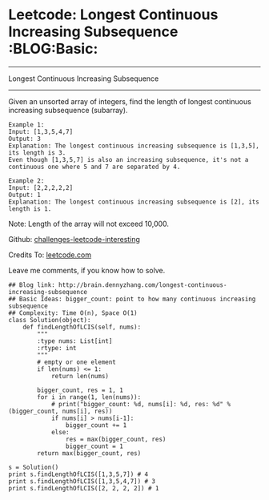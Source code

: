 # Leetcode: Longest Continuous Increasing Subsequence     :BLOG:Basic:


---

Longest Continuous Increasing Subsequence  

---

Given an unsorted array of integers, find the length of longest continuous increasing subsequence (subarray).  

    Example 1:
    Input: [1,3,5,4,7]
    Output: 3
    Explanation: The longest continuous increasing subsequence is [1,3,5], its length is 3. 
    Even though [1,3,5,7] is also an increasing subsequence, it's not a continuous one where 5 and 7 are separated by 4.

    Example 2:
    Input: [2,2,2,2,2]
    Output: 1
    Explanation: The longest continuous increasing subsequence is [2], its length is 1.

Note: Length of the array will not exceed 10,000.  

Github: [challenges-leetcode-interesting](https://github.com/DennyZhang/challenges-leetcode-interesting/tree/master/longest-continuous-increasing-subsequence)  

Credits To: [leetcode.com](https://leetcode.com/problems/longest-continuous-increasing-subsequence/description/)  

Leave me comments, if you know how to solve.  

    ## Blog link: http://brain.dennyzhang.com/longest-continuous-increasing-subsequence
    ## Basic Ideas: bigger_count: point to how many continuous increasing subsequence
    ## Complexity: Time O(n), Space O(1)
    class Solution(object):
        def findLengthOfLCIS(self, nums):
            """
            :type nums: List[int]
            :rtype: int
            """
            # empty or one element
            if len(nums) <= 1:
                return len(nums)
    
            bigger_count, res = 1, 1
            for i in range(1, len(nums)):
                # print("bigger_count: %d, nums[i]: %d, res: %d" % (bigger_count, nums[i], res))
                if nums[i] > nums[i-1]:
                    bigger_count += 1
                else:
                    res = max(bigger_count, res)
                    bigger_count = 1
            return max(bigger_count, res)
    
    s = Solution()
    print s.findLengthOfLCIS([1,3,5,7]) # 4
    print s.findLengthOfLCIS([1,3,5,4,7]) # 3
    print s.findLengthOfLCIS([2, 2, 2, 2]) # 1
